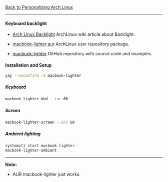 [Back to Personalizing Arch Linux](../03-personalize-arch-linux.md)
***

#### Keyboard backlight
* [Arch Linux
  Backlight](https://wiki.archlinux.org/index.php/Backlight#Backlight_utilities)
  ArchLinux wiki article about Backlight.

* [macbook-lighter aur](https://aur.archlinux.org/packages/macbook-lighter/)
  ArchLinux user repository package.

* [macbook-lighter](https://github.com/harttle/macbook-lighter) GitHub
  repository with source code and examples.

#### Installation and Setup
```bash
yay --noconfirm -S macbook-lighter
```

##### Keyboard
```bash
macbook-lighter-kbd --inc 60
```

##### Screen
```bash
macbook-lighter-screen --inc 60
```

##### Ambient lighting
```bash
systemctl start macbook-lighter
macbook-lighter-ambient
```

---
__Note:__
*  AUR macbook-lighter just works.
